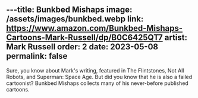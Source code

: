 ---title: Bunkbed Mishaps
image: /assets/images/bunkbed.webp
link: https://www.amazon.com/Bunkbed-Mishaps-Cartoons-Mark-Russell/dp/B0C6425QT7
artist: Mark Russell
order: 2
date: 2023-05-08
permalink: false
---
Sure, you know about Mark's writing, featured in The Flintstones, Not All Robots, and Superman: Space Age. But did you know that he is also a failed cartoonist? Bunkbed Mishaps collects many of his never-before published cartoons.